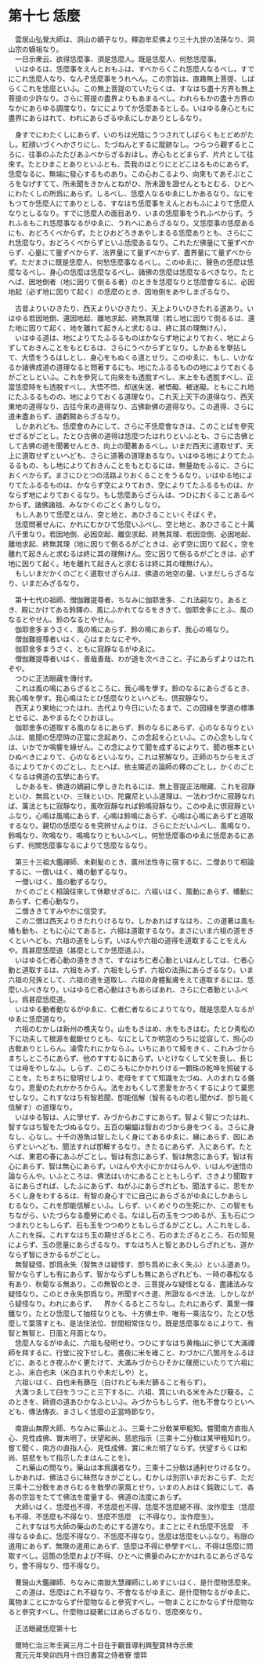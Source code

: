 # 第十七 恁麼
　雲居山弘覺大師は、洞山の嫡子なり。釋迦牟尼佛より三十九世の法孫なり、洞山宗の嫡祖なり。  
　一日示衆云、欲得恁麼事、須是恁麼人。既是恁麼人、何愁恁麼事。  
　いはゆるは、恁麼事をえんとおもふは、すべからくこれ恁麼人なるべし。すでにこれ恁麼人なり、なんぞ恁麼事をうれへん。この宗旨は、直趣無上菩提、しばらくこれを恁麼といふ。この無上菩提のていたらくは、すなはち盡十方界も無上菩提の少許なり。さらに菩提の盡界よりもあまるべし。われらもかの盡十方界のなかにあらゆる調度なり。なにによりてか恁麼あるとしる。いはゆる身心ともに盡界にあらはれて、われにあらざるゆゑにしかありとしるなり。  
  
　身すでにわたくしにあらず、いのちは光陰にうつされてしばらくもとどめがたし。紅顔いづくへかさりにし、たづねんとするに蹤跡なし。つらつら觀ずるところに、往事のふたたびあふべからざるおほし。赤心もとどまらず、片片として往來す。たとひまことありといふとも、吾我のほとりにとどこほるものにあらず。恁麼なるに、無端に發心するものあり。この心おこるより、向來もてあそぶところをなげすてて、所未聞をきかんとねがひ、所未證を證せんともとむる、ひとへにわたくしの所爲にあらず。しるべし、恁麼人なるゆゑにしかあるなり。なにをもつてか恁麼人にてありとしる、すなはち恁麼事をえんとおもふによりて恁麼人なりとしるなり。すでに恁麼人の面目あり、いまの恁麼事をうれふべからず。うれふるもこれ恁麼事なるがゆゑに、うれへにあらざるなり。又恁麼事の恁麼あるにも、おどろくべからず。たとひおどろきあやしまるる恁麼ありとも、さらにこれ恁麼なり。おどろくべからずといふ恁麼あるなり。これただ佛量にて量ずべからず、心量にて量ずべからず、法界量にて量ずべからず、盡界量にて量ずべからず。ただまさに既是恁麼人、何愁恁麼事なるべし。このゆゑに、聲色の恁麼は恁麼なるべし、身心の恁麼は恁麼なるべし、諸佛の恁麼は恁麼なるべきなり。たとへば、因地倒者（地に因りて倒るる者）のときを恁麼なりと恁麼會なるに、必因地起（必ず地に因りて起く）の恁麼のとき、因地倒をあやしまざるなり。  
  
　古昔よりいひきたり、西天よりいひきたり、天上よりいひきたれる道あり。いはゆる若因地倒、還因地起、離地求起、終無其理（若し地に因りて倒るるは、還た地に因りて起く、地を離れて起きんと求むるは、終に其の理無けん）。  
　いはゆる道は、地によりてたふるるものはかならず地によりておく、地によらずしておきんことをもとむるは、さらにうべからずとなり。しかあるを擧拈して、大悟をうるはしとし、身心をもぬくる道とせり。このゆゑに、もし、いかなるか諸佛成道の道理なると問著するにも、地にたふるるものの地によりておくるがごとしといふ。これを參究して向來をも透脫すべし、末上をも透脫すべし、正當恁麼時をも透脫すべし。大悟不悟、却迷失迷、被悟礙、被迷礙。ともにこれ地にたふるるものの、地によりておくる道理なり。これ天上天下の道得なり、西天東地の道得なり、古往今來の道得なり、古佛新佛の道得なり。この道得、さらに道未盡あらず、道虧闕あらざるなり。  
　しかあれども、恁麼會のみにして、さらに不恁麼會なきは、このことばを參究せざるがごとし。たとひ古佛の道得は恁麼つたはれりといふとも、さらに古佛として古佛の道を聞著せんとき、向上の聞著あるべし。いまだ西天に道取せず、天上に道取せずといへども、さらに道著の道理あるなり。いはゆる地によりてたふるるもの、もし地によりておきんことをもとむるには、無量劫をふるに、さらにおくべからず。まさにひとつの活路よりおくることをうるなり。いはゆる地によりてたふるるものは、かならず空によりておき、空によりてたふるるものは、かならず地によりておくるなり。もし恁麼あらざらんは、つひにおくることあるべからず。諸佛諸祖、みなかくのごとくありしなり。  
　もし人ありて恁麼とはん、空と地と、あひさることいくそばくぞ。  
　恁麼問著せんに、かれにむかひて恁麼いふべし、空と地と、あひさること十萬八千里なり。若因地倒、必因空起、離空求起、終無其理、若因空倒、必因地起、離地求起、終無其理（地に因りて倒るるがごときは、必ず空に因りて起く。空を離れて起きんと求むるは終に其の理無けん。空に因りて倒るるがごときは、必ず地に因りて起く。地を離れて起きんと求むるは終に其の理無けん）。  
　もしいまだかくのごとく道取せざらんは、佛道の地空の量、いまだしらざるなり、いまだみざるなり。  
  
　第十七代の祖師、僧伽難提尊者、ちなみに伽耶舍多、これ法嗣なり。あるとき、殿にかけてある鈴鐸の、風にふかれてなるをききて、伽耶舍多にとふ、風のなるとやせん、鈴のなるとやせん。  
　伽耶舍多まうさく、風の鳴にあらず、鈴の鳴にあらず、我心の鳴なり。  
　僧伽難提尊者いはく、心はまたなにぞや。  
　伽耶舍多まうさく、ともに寂靜なるがゆゑに。  
　僧伽難提尊者いはく、善哉善哉、わが道を次べきこと、子にあらずよりはたれぞや。  
　つひに正法眼藏を傳付す。  
　これは風の鳴にあらざるところに、我心鳴を學す。鈴のなるにあらざるとき、我心鳴を學す。我心鳴はたとひ恁麼なりといへども、倶寂靜なり。  
　西天より東地につたはれ、古代より今日にいたるまで、この因緣を學道の標準とせるに、あやまるたぐひおほし。  
　伽耶舍多の道取する風のなるにあらず、鈴のなるにあらず、心のなるなりといふは、能聞の恁麼時の正當に念起あり、この念起を心といふ。この心念もしなくは、いかでか鳴響を緣ぜん。この念によりて聞を成ずるによりて、聞の根本といひぬべきによりて、心のなるといふなり。これは邪解なり。正師のちからをえざるによりてかくのごとし。たとへば、依主隣近の論師の釋のごとし。かくのごとくなるは佛道の玄學にあらず。  
　しかあるを、佛道の嫡嗣に學しきたれるには、無上菩提正法眼藏、これを寂靜といひ、無爲といひ、三昧といひ、陀羅尼といふ道理は、一法わづかに寂靜なれば、萬法ともに寂靜なり。風吹寂靜なれば鈴鳴寂靜なり。このゆゑに倶寂靜といふなり。心鳴は風鳴にあらず、心鳴は鈴鳴にあらず、心鳴は心鳴にあらずと道取するなり。親切の恁麼なるを究辨せんよりは、さらにただいふべし、風鳴なり、鈴鳴なり、吹鳴なり、鳴鳴なりともいふべし。何愁恁麼事のゆゑに恁麼あるにあらず、何關恁麼事なるによりて恁麼なるなり。  
  
　第三十三祖大鑑禪師、未剃髪のとき、廣州法性寺に宿するに、二僧ありて相論するに、一僧いはく、幡の動ずるなり。  
　一僧いはく、風の動ずるなり。  
　かくのごとく相論往來して休歇せざるに、六祖いはく、風動にあらず、幡動にあらず、仁者心動なり。  
　二僧ききてすみやかに信受す。  
　この二僧は西天よりきたれりけるなり。しかあればすなはち、この道著は風も幡も動も、ともに心にてあると、六祖は道取するなり。まさにいま六祖の道をきくといへども、六祖の道をしらず。いはんや六祖の道得を道取することをえんや。爲甚麼恁麼道（甚麼としてか恁麼道ふ）。  
　いはゆる仁者心動の道をききて、すなはち仁者心動といはんとしては、仁者心動と道取するは、六祖をみず、六祖をしらず、六祖の法孫にあらざるなり。いま六祖の兒孫として、六祖の道を道取し、六祖の身體髪膚をえて道取するには、恁麼いふべきなり。いはゆる仁者心動はさもあらばあれ、さらに仁者動といふべし。爲甚麼恁麼道。  
　いはゆる動者動なるがゆゑに、仁者仁者なるによりてなり。既是恁麼人なるがゆゑに恁麼道なり。  
　六祖のむかしは新州の樵夫なり。山をもきはめ、水をもきはむ。たとひ靑松の下に功夫して根源を截斷せりとも、なにとしてか明窓のうちに從容して、照心の古敎ありとしらん。澡雪たれにかならふ。いちにありて經をきく、これみづからまちしところにあらず、他のすすむるにあらず。いとけなくして父を喪し、長じては母をやしなふ。しらず、このころもにかかれりける一顆珠の乾坤を照破することを。たちまちに發明せしより、老母をすてて知識をたづぬ、人のまれなる儀なり。恩愛のたれかかろからん。法をおもくして恩愛をかろくするによりて棄恩せしなり。これすなはち有智若聞、卽能信解（智有るもの若し聞かば、卽ち能く信解す）の道理なり。  
　いはゆる智は、人に學せず、みづからおこすにあらず。智よく智につたはれ、智すなはち智をたづぬるなり。五百の蝙蝠は智おのづから身をつくる。さらに身なし、心なし。十千の游魚は智したしく身にてあるゆゑに、緣にあらず、因にあらずといへども、聞法すれば卽解するなり。きたるにあらず、入にあらず。たとへば、東君の春にあふがごとし。智は有念にあらず、智は無念にあらず。智は有心にあらず、智は無心にあらず。いはんや大小にかかはらんや、いはんや迷悟の論ならんや。いふところは、佛法はいかにあることともしらず、さきより聞取するにあらざれば、したふにあらず、ねがふにあらざれども、聞法するに、恩をかろくし身をわするるは、有智の身心すでに自己にあらざるがゆゑにしかあらしむるなり。これを卽能信解といふ。しらず、いくめぐりの生死にか、この智をもちながら、いたづらなる塵勞にめぐる。なほし石の玉をつつめるが、玉も石につつまれりともしらず、石も玉をつつめりともしらざるがごとし。人これをしる、人これを採。これすなはち玉の期せざるところ、石のまたざるところ、石の知見によらず、玉の思量にあらざるなり。すなはち人と智とあひしらざれども、道かならず智にきかるるがごとし。  
　無智疑怪、卽爲永失（智無きは疑怪す、卽ち爲めに永く失ふ）といふ道あり。智かならずしも有にあらず、智かならずしも無にあらざれども、一時の春松なる有あり、秋菊なる無あり。この無智のとき、三菩提みな疑怪となる、盡諸法みな疑怪なり。このとき永失卽爲なり。所聞すべき道、所證なるべき法、しかしながら疑怪なり。われにあらず、<img width="16" height="16" src="_chK5pJF.png" border="0">界かくるるところなし。たれにあらず、萬里一條鐵なり。たとひ恁麼して抽枝なりとも、十方佛土中、唯有一乘法なり。たとひ恁麼して葉落すとも、是法住法位、世間相常住なり。既是恁麼事なるによりて、有智と無智と、日面と月面となり。  
　恁麼人なるがゆゑに、六祖も發明せり。つひにすなはち黄梅山に參じて大滿禪師を拜するに、行堂に投下せしむ。晝夜に米を碓こと、わづかに八箇月をふるほどに、あるとき夜ふかく更たけて、大滿みづからひそかに碓房にいたりて六祖にとふ、米白也未（米白まれりや未だしや）と。  
　六祖いはく、白也未有篩在（白けれども未だ篩ること有らず）。  
　大滿つゑして臼をうつこと三下するに、六祖、箕にいれる米をみたび簸る。このときを、師資の道あひかなふといふ。みづからもしらず、他も不會なりといへども、傳法傳衣、まさしく恁麼の正當時節なり。  
  
　南嶽山無際大師、ちなみに藥山とふ、三乘十二分敎某甲粗知。嘗聞南方直指人心、見性成佛、實未明了。伏望和尚、慈悲指示（三乘十二分敎は某甲粗知れり。嘗て聞く、南方の直指人心、見性成佛、實に未だ明了ならず。伏望すらくは和尚、慈悲をもて指示したまはんことを）。  
　これ藥山の問なり。藥山は本爲講者なり。三乘十二分敎は通利せりけるなり。しかあれば、佛法さらに昧然なきがごとし。むかしは別宗いまだおこらず、ただ三乘十二分敎をあきらむるを敎學の家風とせり。いまの人おほく鈍致にして、各各の宗旨をたてて佛法を度量する、佛道の法度にあらず。  
　大師いはく、恁麼也不得、不恁麼也不得、恁麼不恁麼總不得、汝作麼生（恁麼も不得、不恁麼も不得なり、恁麼不恁麼<img width="16" height="16" src="_cvNPzTS.png" border="0">に不得なり。汝作麼生）。  
　これすなはち大師の藥山のためにする道なり。まことにそれ恁麼不恁麼<img width="16" height="16" src="_cvNPzTS.png" border="0">不得なるゆゑに、恁麼不得なり、不恁麼不得なり。恁麼は恁麼をいふなり。有限の道用にあらず、無限の道用にあらず、恁麼は不得に參學すべし、不得は恁麼に問取すべし。這箇の恁麼および不得、ひとへに佛量のみにかかはれるにあらざるなり。會不得なり、悟不得なり。  
  
　曹谿山大鑑禪師、ちなみに南嶽大慧禪師にしめすにいはく、是什麼物恁麼來。  
　この道は、恁麼はこれ不疑なり、不會なるがゆゑに、是什麼物なるがゆゑに、萬物まことにかならず什麼物なると參究すべし。一物まことにかならず什麼物なると參究すべし。什麼物は疑著にはあらざるなり、恁麼來なり。  
  
　正法眼藏恁麼第十七  
  
　爾時仁治三年壬寅三月二十日在于觀音導利興聖寶林寺示衆  
　寬元元年癸卯四月十四日書寫之侍者寮 懷弉